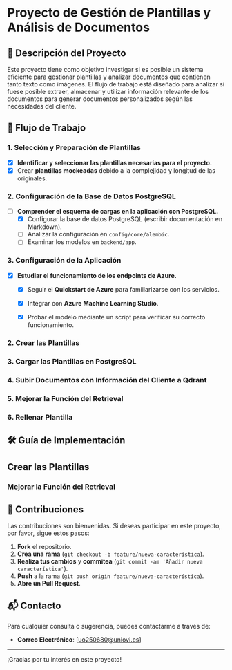 # Proyecto de Gestión de Plantillas y Análisis de Documentos

## 📄 Descripción del Proyecto

Este proyecto tiene como objetivo investigar si es posible un sistema eficiente para gestionar plantillas y analizar documentos que contienen tanto texto como imágenes. El flujo de trabajo está diseñado para analizar si fuese posible extraer, almacenar y utilizar información relevante de los documentos para generar documentos personalizados según las necesidades del cliente.

## 🚀 Flujo de Trabajo

### 1. Selección y Preparación de Plantillas

- [x] **Identificar y seleccionar las plantillas necesarias para el proyecto.**
- [x] Crear **plantillas mockeadas** debido a la complejidad y longitud de las originales.

### 2. Configuración de la Base de Datos PostgreSQL

- [ ] **Comprender el esquema de cargas en la aplicación con PostgreSQL.**
  - [x] Configurar la base de datos PostgreSQL (escribir documentación en Markdown).
  - [ ] Analizar la configuración en `config/core/alembic`.
  - [ ] Examinar los modelos en `backend/app`.

### 3. Configuración de la Aplicación

- [x] **Estudiar el funcionamiento de los endpoints de Azure.**
  - [x] Seguir el **Quickstart de Azure** para familiarizarse con los servicios.
  - [x] Integrar con **Azure Machine Learning Studio**.
  - [x] Probar el modelo mediante un script para verificar su correcto funcionamiento.
    
    
### 2. Crear las Plantillas

### 3. Cargar las Plantillas en PostgreSQL

### 4. Subir Documentos con Información del Cliente a Qdrant

### 5. Mejorar la Función del Retrieval

### 6. Rellenar Plantilla

## 🛠️ Guía de Implementación

## Crear las Plantillas

### Mejorar la Función del Retrieval

## 🤝 Contribuciones

Las contribuciones son bienvenidas. Si deseas participar en este proyecto, por favor, sigue estos pasos:

1. **Fork** el repositorio.
2. **Crea una rama** (`git checkout -b feature/nueva-característica`).
3. **Realiza tus cambios** y **commitea** (`git commit -am 'Añadir nueva característica'`).
4. **Push** a la rama (`git push origin feature/nueva-característica`).
5. **Abre un Pull Request**.

## 📬 Contacto

Para cualquier consulta o sugerencia, puedes contactarme a través de:

- **Correo Electrónico**: [uo250680@uniovi.es]

---

¡Gracias por tu interés en este proyecto!


